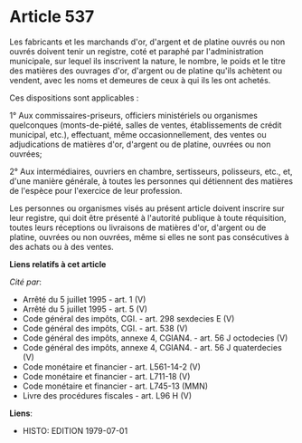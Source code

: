 # Article 537

Les fabricants et les marchands d'or, d'argent et de platine ouvrés ou non ouvrés doivent tenir un registre, coté et paraphé
par l'administration municipale, sur lequel ils inscrivent la nature, le nombre, le poids et le titre des matières des
ouvrages d'or, d'argent ou de platine qu'ils achètent ou vendent, avec les noms et demeures de ceux à qui ils les ont
achetés.

Ces dispositions sont applicables :

1° Aux commissaires-priseurs, officiers ministériels ou organismes quelconques (monts-de-piété, salles de ventes,
établissements de crédit municipal, etc.), effectuant, même occasionnellement, des ventes ou adjudications de matières d'or,
d'argent ou de platine, ouvrées ou non ouvrées;

2° Aux intermédiaires, ouvriers en chambre, sertisseurs, polisseurs, etc., et, d'une manière générale, à toutes les personnes
qui détiennent des matières de l'espèce pour l'exercice de leur profession.

Les personnes ou organismes visés au présent article doivent inscrire sur leur registre, qui doit être présenté à l'autorité
publique à toute réquisition, toutes leurs réceptions ou livraisons de matières d'or, d'argent ou de platine, ouvrées ou non
ouvrées, même si elles ne sont pas consécutives à des achats ou à des ventes.

**Liens relatifs à cet article**

_Cité par_:

  - Arrêté du 5 juillet 1995 - art. 1 (V)
  - Arrêté du 5 juillet 1995 - art. 5 (V)
  - Code général des impôts, CGI. - art. 298 sexdecies E (V)
  - Code général des impôts, CGI. - art. 538 (V)
  - Code général des impôts, annexe 4, CGIAN4. - art. 56 J octodecies (V)
  - Code général des impôts, annexe 4, CGIAN4. - art. 56 J quaterdecies (V)
  - Code monétaire et financier - art. L561-14-2 (V)
  - Code monétaire et financier - art. L711-18 (V)
  - Code monétaire et financier - art. L745-13 (MMN)
  - Livre des procédures fiscales - art. L96 H (V)

**Liens**:

  - HISTO: EDITION 1979-07-01
